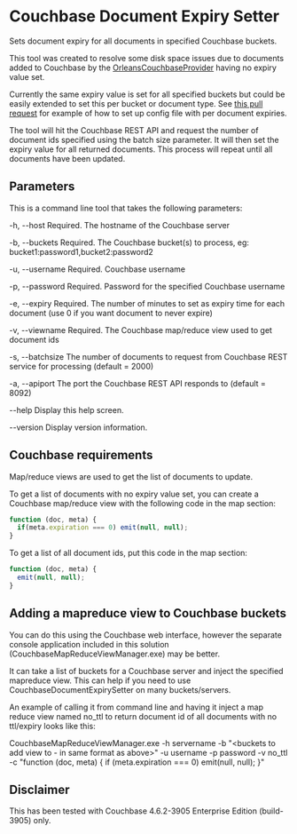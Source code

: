 # Couchbase Document Expiry Setter

Sets document expiry for all documents in specified Couchbase buckets.

This tool was created to resolve some disk space issues due to documents added to Couchbase by the [OrleansCouchbaseProvider](https://github.com/OrleansContrib/OrleansCouchbaseProvider) having no expiry value set. 

Currently the same expiry value is set for all specified buckets but could be easily extended to set this per bucket or document type. See [this pull request](https://github.com/OrleansContrib/OrleansCouchbaseProvider/pull/22) for example of how to set up config file with per document expiries.

The tool will hit the Couchbase REST API and request the number of document ids specified using the batch size parameter. It will then set the expiry value for all returned documents. This process will repeat until all documents have been updated. 

## Parameters

This is a command line tool that takes the following parameters:

-h, --host         Required. The hostname of the Couchbase server

-b, --buckets      Required. The Couchbase bucket(s) to process, eg: bucket1:password1,bucket2:password2

-u, --username     Required. Couchbase username

-p, --password     Required. Password for the specified Couchbase username

-e, --expiry       Required. The number of minutes to set as expiry time for each document (use 0 if you want
                   document to never expire)

-v, --viewname     Required. The Couchbase map/reduce view used to get document ids

-s, --batchsize    The number of documents to request from Couchbase REST service for processing (default = 2000)

-a, --apiport      The port the Couchbase REST API responds to (default = 8092)

--help             Display this help screen.

--version          Display version information.

## Couchbase requirements

Map/reduce views are used to get the list of documents to update.

To get a list of documents with no expiry value set, you can create a Couchbase map/reduce view with the following code in the map section:

```javascript
function (doc, meta) {
  if(meta.expiration === 0) emit(null, null);
}
```

To get a list of all document ids, put this code in the map section:

```javascript
function (doc, meta) {
  emit(null, null);
}
```

## Adding a mapreduce view to Couchbase buckets

You can do this using the Couchbase web interface, however the separate console application included in this solution (CouchbaseMapReduceViewManager.exe) may be better. 

It can take a list of buckets for a Couchbase server and inject the specified mapreduce view. This can help if you need to use CouchbaseDocumentExpirySetter on many buckets/servers.

An example of calling it from command line and having it inject a map reduce view named no_ttl to return document id of all documents with no ttl/expiry looks like this:

CouchbaseMapReduceViewManager.exe -h servername -b "<buckets to add view to - in same format as above>" -u username -p password -v no_ttl -c "function (doc, meta) { if (meta.expiration === 0) emit(null, null); }"
  

## Disclaimer

This has been tested with Couchbase 4.6.2-3905 Enterprise Edition (build-3905) only.
